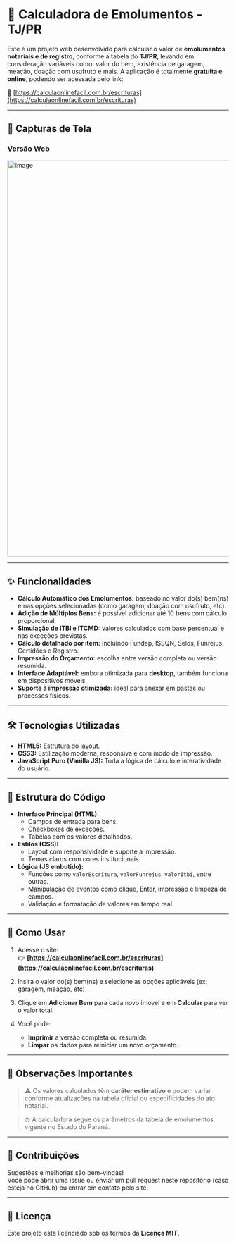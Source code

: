 # 🧾 Calculadora de Emolumentos - TJ/PR

Este é um projeto web desenvolvido para calcular o valor de **emolumentos notariais e de registro**, conforme a tabela do **TJ/PR**, levando em consideração variáveis como: valor do bem, existência de garagem, meação, doação com usufruto e mais. A aplicação é totalmente **gratuita e online**, podendo ser acessada pelo link:

🔗 [https://calculaonlinefacil.com.br/escrituras](https://calculaonlinefacil.com.br/escrituras)

---

## 📸 Capturas de Tela

### Versão Web

<img width="1053" height="899" alt="image" src="https://github.com/user-attachments/assets/35214055-d138-4414-b9ce-8b81edcd65f3" />

---

## ✨ Funcionalidades

- **Cálculo Automático dos Emolumentos:** baseado no valor do(s) bem(ns) e nas opções selecionadas (como garagem, doação com usufruto, etc).
- **Adição de Múltiplos Bens:** é possível adicionar até 10 bens com cálculo proporcional.
- **Simulação de ITBI e ITCMD:** valores calculados com base percentual e nas exceções previstas.
- **Cálculo detalhado por item:** incluindo Fundep, ISSQN, Selos, Funrejus, Certidões e Registro.
- **Impressão do Orçamento:** escolha entre versão completa ou versão resumida.
- **Interface Adaptável:** embora otimizada para **desktop**, também funciona em dispositivos móveis.
- **Suporte à impressão otimizada:** ideal para anexar em pastas ou processos físicos.

---

## 🛠 Tecnologias Utilizadas

- **HTML5:** Estrutura do layout.
- **CSS3:** Estilização moderna, responsiva e com modo de impressão.
- **JavaScript Puro (Vanilla JS):** Toda a lógica de cálculo e interatividade do usuário.

---

## 📂 Estrutura do Código

- **Interface Principal (HTML):**
  - Campos de entrada para bens.
  - Checkboxes de exceções.
  - Tabelas com os valores detalhados.
- **Estilos (CSS):**
  - Layout com responsividade e suporte a impressão.
  - Temas claros com cores institucionais.
- **Lógica (JS embutido):**
  - Funções como `valorEscritura`, `valorFunrejus`, `valorItbi`, entre outras.
  - Manipulação de eventos como clique, Enter, impressão e limpeza de campos.
  - Validação e formatação de valores em tempo real.

---

## 🚀 Como Usar

1. Acesse o site:  
   👉 **[https://calculaonlinefacil.com.br/escrituras](https://calculaonlinefacil.com.br/escrituras)**

2. Insira o valor do(s) bem(ns) e selecione as opções aplicáveis (ex: garagem, meação, etc).

3. Clique em **Adicionar Bem** para cada novo imóvel e em **Calcular** para ver o valor total.

4. Você pode:
   - **Imprimir** a versão completa ou resumida.
   - **Limpar** os dados para reiniciar um novo orçamento.

---

## 📌 Observações Importantes

> ⚠️ Os valores calculados têm **caráter estimativo** e podem variar conforme atualizações na tabela oficial ou especificidades do ato notarial.

> ⚖️ A calculadora segue os parâmetros da tabela de emolumentos vigente no Estado do Paraná.

---

## 🤝 Contribuições

Sugestões e melhorias são bem-vindas!  
Você pode abrir uma issue ou enviar um pull request neste repositório (caso esteja no GitHub) ou entrar em contato pelo site.

---

## 📜 Licença

Este projeto está licenciado sob os termos da **Licença MIT**.
